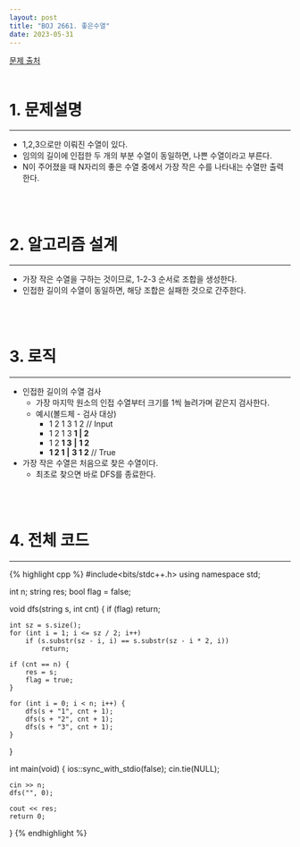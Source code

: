 ```yaml
---
layout: post
title: "BOJ 2661. 좋은수열"
date: 2023-05-31
---
```


[문제 출처](https://www.acmicpc.net/problem/2661) <br/><br/>

# 1. 문제설명
<hr>

- 1,2,3으로만 이뤄진 수열이 있다.
- 임의의 길이에 인접한 두 개의 부분 수열이 동일하면, 나쁜 수열이라고 부른다.
- N이 주어졌을 때 N자리의 좋은 수열 중에서 가장 작은 수를 나타내는 수열만 출력한다.


<br/><br/>

# 2. 알고리즘 설계
<hr>

- 가장 작은 수열을 구하는 것이므로, 1-2-3 순서로 조합을 생성한다.
- 인접한 길이의 수열이 동일하면, 해당 조합은 실패한 것으로 간주한다.


<br/><br/>

# 3. 로직
<hr>

- 인접한 길이의 수열 검사
  - 가장 마지막 원소의 인접 수열부터 크기를 1씩 늘려가며 같은지 검사한다.
  - 예시(볼드체 - 검사 대상)
    - 1 2 1 3 1 2  // Input
	- 1 2 1 3 **1 | 2**
	- 1 2 **1 3** **|** **1 2**
	- **1 2 1** **|** **3 1 2**  // True
- 가장 작은 수열은 처음으로 찾은 수열이다.
  - 최초로 찾으면 바로 DFS를 종료한다.


<br/><br/>

# 4. 전체 코드
<hr>

{% highlight cpp %}
#include<bits/stdc++.h>
using namespace std;

int n;
string res;
bool flag = false;

void dfs(string s, int cnt) {
	if (flag) return;

	int sz = s.size();
	for (int i = 1; i <= sz / 2; i++)
		if (s.substr(sz - i, i) == s.substr(sz - i * 2, i))
			return;

	if (cnt == n) {
		res = s;
		flag = true;
	}

	for (int i = 0; i < n; i++) {
		dfs(s + "1", cnt + 1);
		dfs(s + "2", cnt + 1);
		dfs(s + "3", cnt + 1);
	}
}

int main(void)
{
	ios::sync_with_stdio(false);
	cin.tie(NULL);

	cin >> n;
	dfs("", 0);

	cout << res;
	return 0;
}
{% endhighlight %}